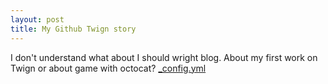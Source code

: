 ```yaml
---
layout: post
title: My Github Twign story
---
```

I don't understand what about I should wright blog. 
About my first work on Twign or about game with octocat?
[_config.yml](https://hiko-yoko.github.io/github-thanks/)
